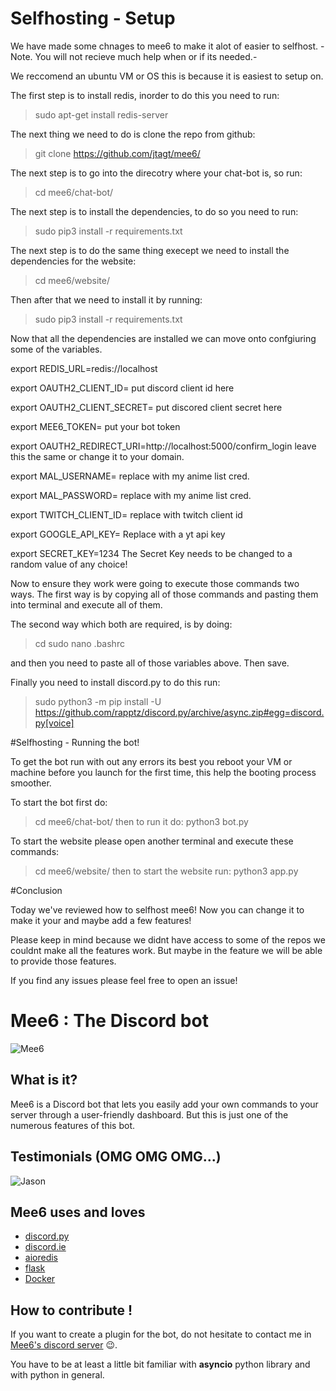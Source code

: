 # Selfhosting - Setup

We have made some chnages to mee6 to make it alot of easier to selfhost. -Note. You will not recieve much help when or if its needed.-

We reccomend an ubuntu VM or OS this is because it is easiest to setup on. 

The first step is to install redis, inorder to do this you need to run:
>sudo apt-get install redis-server

The next thing we need to do is clone the repo from github:
>git clone https://github.com/jtagt/mee6/

The next step is to go into the direcotry where your chat-bot is, so run:
>cd mee6/chat-bot/

The next step is to install the dependencies, to do so you need to run:
>sudo pip3 install -r requirements.txt

The next step is to do the same thing execept we need to install the dependencies for the website:
>cd mee6/website/

Then after that we need to install it by running:
>sudo pip3 install -r requirements.txt

Now that all the dependencies are installed we can move onto confgiuring some of the variables.

export REDIS_URL=redis://localhost 

export OAUTH2_CLIENT_ID= put discord client id here

export OAUTH2_CLIENT_SECRET= put discored client secret here

export MEE6_TOKEN= put your bot token

export OAUTH2_REDIRECT_URI=http://localhost:5000/confirm_login leave this the same or change it to your domain.

export MAL_USERNAME= replace with my anime list cred.

export MAL_PASSWORD= replace with my anime list cred.

export TWITCH_CLIENT_ID= replace with twitch client id

export GOOGLE_API_KEY= Replace with a yt api key 

export SECRET_KEY=1234 The Secret Key needs to be changed to a random value of any choice!

Now to ensure they work were going to execute those commands two ways.
The first way is by copying all of those commands and pasting them into terminal and execute all of them.

The second way which both are required, is by doing:
>cd 
>sudo nano .bashrc

and then you need to paste all of those variables above. Then save.

Finally you need to install discord.py to do this run:
>sudo python3 -m pip install -U https://github.com/rapptz/discord.py/archive/async.zip#egg=discord.py[voice]

#Selfhosting - Running the bot!

To get the bot run with out any errors its best you reboot your VM or machine before you launch for the first time, this help the booting process smoother. 

To start the bot first do:
>cd mee6/chat-bot/
then to run it do:
>python3 bot.py


To start the website please open another terminal and execute these commands:
>cd mee6/website/
then to start the website run:
>python3 app.py


#Conclusion

Today we've reviewed how to selfhost mee6! Now you can change it to make it your and maybe add a few features!

Please keep in mind because we didnt have access to some of the repos we couldnt make all the features work. But maybe in the feature we will be able to provide those features.

If you find any issues please feel free to open an issue!









# Mee6 : The Discord bot
![Mee6](http://mee6.xyz/static/img/meeseeks.png)

## What is it?
Mee6 is a Discord bot that lets you easily add your own commands to your server
through a user-friendly dashboard. But this is just one of the numerous features 
of this bot.

## Testimonials (OMG OMG OMG...)
![Jason](http://i.imgur.com/sXXQy61.png)

## Mee6 uses and loves

- [discord.py](https://github.com/Rapptz/discord.py)
- [discord.ie](https://github.com/qeled/discordie)
- [aioredis](https://github.com/aio-libs/aioredis)
- [flask](http://flask.pocoo.org)
- [Docker](https://www.docker.com/)

## How to contribute !

If you want to create a plugin for the bot, do not hesitate to contact me in 
[Mee6's discord server](https://discord.gg/mee6) :wink:.

You have to be at least a little bit familiar with **asyncio** python library 
and with python in general.
